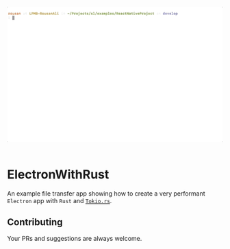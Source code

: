 <p align="center">
  <img src="https://raw.githubusercontent.com/rousan/sl/master/demo.gif" alt="Demo on macOS">
    <br>
    <br>
</p>

# ElectronWithRust

An example file transfer app showing how to create a very performant `Electron` app with `Rust` and [`Tokio.rs`](https://tokio.rs/).

## Contributing

Your PRs and suggestions are always welcome.

